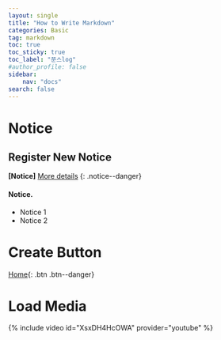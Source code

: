 ```yaml
---
layout: single
title: "How to Write Markdown"
categories: Basic
tag: markdown
toc: true
toc_sticky: true
toc_label: "쭌스log"
#author_profile: false
sidebar:
    nav: "docs"
search: false
---
```


# Notice
## Register New Notice
**[Notice]** [More details](https://github.com/hchoi256/how-to-use-markdown)
{: .notice--danger}

<div class="notice--success">
<h4>Notice.</h4>
<ul>
    <li>Notice 1</li>
    <li>Notice 2</li>
</ul>
</div>

# Create Button
[Home](https://hchoi256.github.io/){: .btn .btn--danger}

# Load Media
{% include video id="XsxDH4HcOWA" provider="youtube" %}
